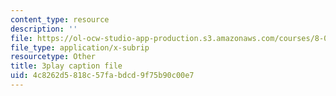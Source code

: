 ```yaml
---
content_type: resource
description: ''
file: https://ol-ocw-studio-app-production.s3.amazonaws.com/courses/8-01sc-classical-mechanics-fall-2016/4c8262d5818c57fabdcd9f75b90c00e7_uhaFP0xEmzM.vtt
file_type: application/x-subrip
resourcetype: Other
title: 3play caption file
uid: 4c8262d5-818c-57fa-bdcd-9f75b90c00e7
---
```


